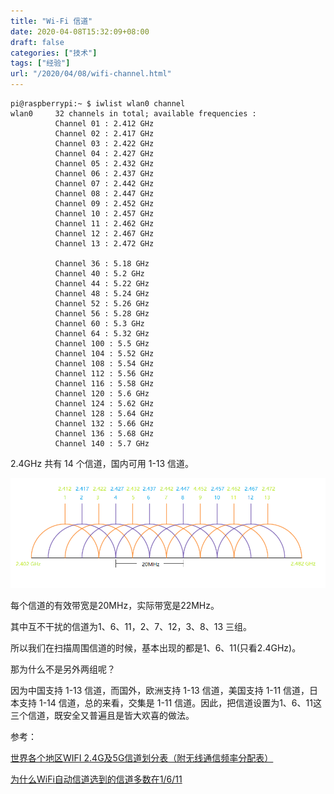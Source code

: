 ```yaml
---
title: "Wi-Fi 信道"
date: 2020-04-08T15:32:09+08:00
draft: false
categories: ["技术"]
tags: ["经验"]
url: "/2020/04/08/wifi-channel.html"
---
```


```
pi@raspberrypi:~ $ iwlist wlan0 channel
wlan0     32 channels in total; available frequencies :
          Channel 01 : 2.412 GHz
          Channel 02 : 2.417 GHz
          Channel 03 : 2.422 GHz
          Channel 04 : 2.427 GHz
          Channel 05 : 2.432 GHz
          Channel 06 : 2.437 GHz
          Channel 07 : 2.442 GHz
          Channel 08 : 2.447 GHz
          Channel 09 : 2.452 GHz
          Channel 10 : 2.457 GHz
          Channel 11 : 2.462 GHz
          Channel 12 : 2.467 GHz
          Channel 13 : 2.472 GHz
          
          Channel 36 : 5.18 GHz
          Channel 40 : 5.2 GHz
          Channel 44 : 5.22 GHz
          Channel 48 : 5.24 GHz
          Channel 52 : 5.26 GHz
          Channel 56 : 5.28 GHz
          Channel 60 : 5.3 GHz
          Channel 64 : 5.32 GHz
          Channel 100 : 5.5 GHz
          Channel 104 : 5.52 GHz
          Channel 108 : 5.54 GHz
          Channel 112 : 5.56 GHz
          Channel 116 : 5.58 GHz
          Channel 120 : 5.6 GHz
          Channel 124 : 5.62 GHz
          Channel 128 : 5.64 GHz
          Channel 132 : 5.66 GHz
          Channel 136 : 5.68 GHz
          Channel 140 : 5.7 GHz
```

2.4GHz 共有 14 个信道，国内可用 1-13 信道。

![Wi-Fi信道](/images/Wi-Fi信道.png) 

每个信道的有效带宽是20MHz，实际带宽是22MHz。

其中互不干扰的信道为1、6、11，2、7、12，3、8、13 三组。

所以我们在扫描周围信道的时候，基本出现的都是1、6、11(只看2.4GHz)。

那为什么不是另外两组呢？

因为中国支持 1-13 信道，而国外，欧洲支持 1-13 信道，美国支持 1-11 信道，日本支持 1-14 信道，总的来看，交集是 1-11 信道。因此，把信道设置为1、6、11这三个信道，既安全又普遍且是皆大欢喜的做法。



参考：

[世界各个地区WIFI 2.4G及5G信道划分表（附无线通信频率分配表）](https://blog.csdn.net/dxpqxb/article/details/80969760)

[为什么WiFi自动信道选到的信道多数在1/6/11](https://blog.csdn.net/linuxjourney/article/details/39828553?depth_1-utm_source=distribute.pc_relevant.none-task-blog-BlogCommendFromMachineLearnPai2-2&utm_source=distribute.pc_relevant.none-task-blog-BlogCommendFromMachineLearnPai2-2)
